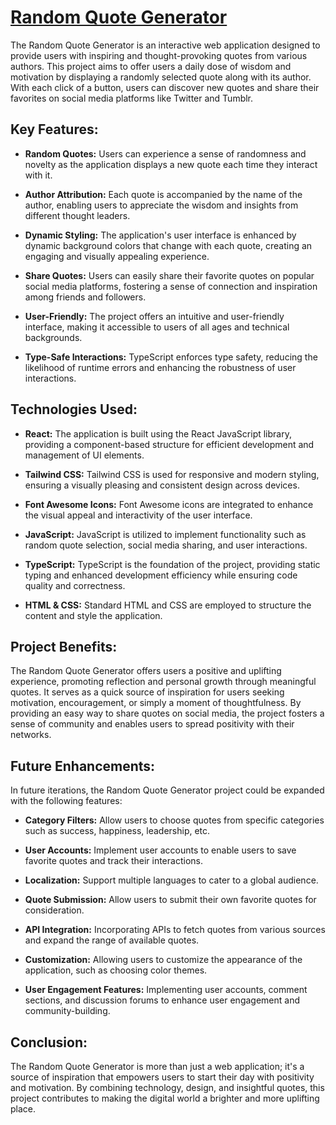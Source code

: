 # <a href="https://eduardowebsolutions.github.io/random-quote-generator/" target="_blank">Random Quote Generator</a>


The Random Quote Generator is an interactive web application designed to provide users with inspiring and thought-provoking quotes from various authors. This project aims to offer users a daily dose of wisdom and motivation by displaying a randomly selected quote along with its author. With each click of a button, users can discover new quotes and share their favorites on social media platforms like Twitter and Tumblr.

## Key Features:

- **Random Quotes:** Users can experience a sense of randomness and novelty as the application displays a new quote each time they interact with it.

- **Author Attribution:** Each quote is accompanied by the name of the author, enabling users to appreciate the wisdom and insights from different thought leaders.

- **Dynamic Styling:** The application's user interface is enhanced by dynamic background colors that change with each quote, creating an engaging and visually appealing experience.

- **Share Quotes:** Users can easily share their favorite quotes on popular social media platforms, fostering a sense of connection and inspiration among friends and followers.

- **User-Friendly:** The project offers an intuitive and user-friendly interface, making it accessible to users of all ages and technical backgrounds.

- **Type-Safe Interactions:** TypeScript enforces type safety, reducing the likelihood of runtime errors and enhancing the robustness of user interactions.

## Technologies Used:

- **React:** The application is built using the React JavaScript library, providing a component-based structure for efficient development and management of UI elements.

- **Tailwind CSS:** Tailwind CSS is used for responsive and modern styling, ensuring a visually pleasing and consistent design across devices.

- **Font Awesome Icons:** Font Awesome icons are integrated to enhance the visual appeal and interactivity of the user interface.

- **JavaScript:** JavaScript is utilized to implement functionality such as random quote selection, social media sharing, and user interactions.

- **TypeScript:** TypeScript is the foundation of the project, providing static typing and enhanced development efficiency while ensuring code quality and correctness.

- **HTML & CSS:** Standard HTML and CSS are employed to structure the content and style the application.

## Project Benefits:
The Random Quote Generator offers users a positive and uplifting experience, promoting reflection and personal growth through meaningful quotes. It serves as a quick source of inspiration for users seeking motivation, encouragement, or simply a moment of thoughtfulness. By providing an easy way to share quotes on social media, the project fosters a sense of community and enables users to spread positivity with their networks.

## Future Enhancements:
In future iterations, the Random Quote Generator project could be expanded with the following features:

- **Category Filters:** Allow users to choose quotes from specific categories such as success, happiness, leadership, etc.

- **User Accounts:** Implement user accounts to enable users to save favorite quotes and track their interactions.

- **Localization:** Support multiple languages to cater to a global audience.

- **Quote Submission:** Allow users to submit their own favorite quotes for consideration.

- **API Integration:** Incorporating APIs to fetch quotes from various sources and expand the range of available quotes.

- **Customization:** Allowing users to customize the appearance of the application, such as choosing color themes.

- **User Engagement Features:** Implementing user accounts, comment sections, and discussion forums to enhance user engagement and community-building.

## Conclusion:
The Random Quote Generator is more than just a web application; it's a source of inspiration that empowers users to start their day with positivity and motivation. By combining technology, design, and insightful quotes, this project contributes to making the digital world a brighter and more uplifting place.
